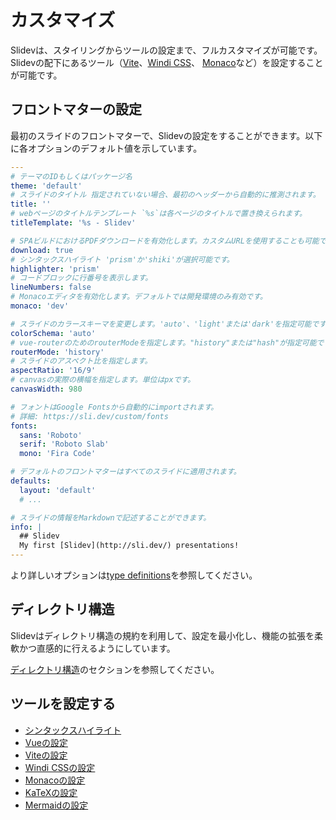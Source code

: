 # カスタマイズ

Slidevは、スタイリングからツールの設定まで、フルカスタマイズが可能です。Slidevの配下にあるツール（[Vite](/custom/config-vite)、[Windi CSS](/custom/config-windicss)、 [Monaco](/custom/config-monaco)など）を設定することが可能です。

## フロントマターの設定

最初のスライドのフロントマターで、Slidevの設定をすることができます。以下に各オプションのデフォルト値を示しています。

```yaml
---
# テーマのIDもしくはパッケージ名
theme: 'default'
# スライドのタイトル 指定されていない場合、最初のヘッダーから自動的に推測されます。
title: ''
# webページのタイトルテンプレート `%s`は各ページのタイトルで置き換えられます。
titleTemplate: '%s - Slidev'

# SPAビルドにおけるPDFダウンロードを有効化します。カスタムURLを使用することも可能です。 
download: true
# シンタックスハイライト 'prism'か'shiki'が選択可能です。
highlighter: 'prism'
# コードブロックに行番号を表示します。
lineNumbers: false
# Monacoエディタを有効化します。デフォルトでは開発環境のみ有効です。
monaco: 'dev'

# スライドのカラースキーマを変更します。'auto'、'light'または'dark'を指定可能です。
colorSchema: 'auto'
# vue-routerのためのrouterModeを指定します。"history"または"hash"が指定可能です。
routerMode: 'history'
# スライドのアスペクト比を指定します。
aspectRatio: '16/9'
# canvasの実際の横幅を指定します。単位はpxです。
canvasWidth: 980

# フォントはGoogle Fontsから自動的にimportされます。
# 詳細: https://sli.dev/custom/fonts
fonts:
  sans: 'Roboto'
  serif: 'Roboto Slab'
  mono: 'Fira Code'

# デフォルトのフロントマターはすべてのスライドに適用されます。
defaults:
  layout: 'default'
  # ...

# スライドの情報をMarkdownで記述することができます。
info: |
  ## Slidev
  My first [Slidev](http://sli.dev/) presentations!
---
```

より詳しいオプションは[type definitions](https://github.com/slidevjs/slidev/blob/main/packages/types/src/config.ts)を参照してください。

## ディレクトリ構造

Slidevはディレクトリ構造の規約を利用して、設定を最小化し、機能の拡張を柔軟かつ直感的に行えるようにしています。

[ディレクトリ構造](/custom/directory-structure)のセクションを参照してください。

## ツールを設定する

- [シンタックスハイライト](/custom/highlighters)
- [Vueの設定](/custom/config-vue)
- [Viteの設定](/custom/config-vite)
- [Windi CSSの設定](/custom/config-windicss)
- [Monacoの設定](/custom/config-monaco)
- [KaTeXの設定](/custom/config-katex)
- [Mermaidの設定](/custom/config-mermaid)
